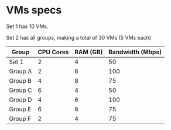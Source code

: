 # VMs specs

Set 1 has 10 VMs.

Set 2 has all groups, making a total of 30 VMs (5 VMs each)

| **Group** | **CPU Cores** | **RAM (GB)** | **Bandwidth (Mbps)** |
|-----------|---------------|--------------|----------------------|
| Set 1     | 2             | 4            | 50                   |
| Group A   | 2             | 6            | 100                  |
| Group B   | 4             | 8            | 75                   |
| Group C   | 6             | 4            | 50                   |
| Group D   | 4             | 6            | 100                  |
| Group E   | 6             | 8            | 75                   |
| Group F   | 2             | 4            | 75                   |